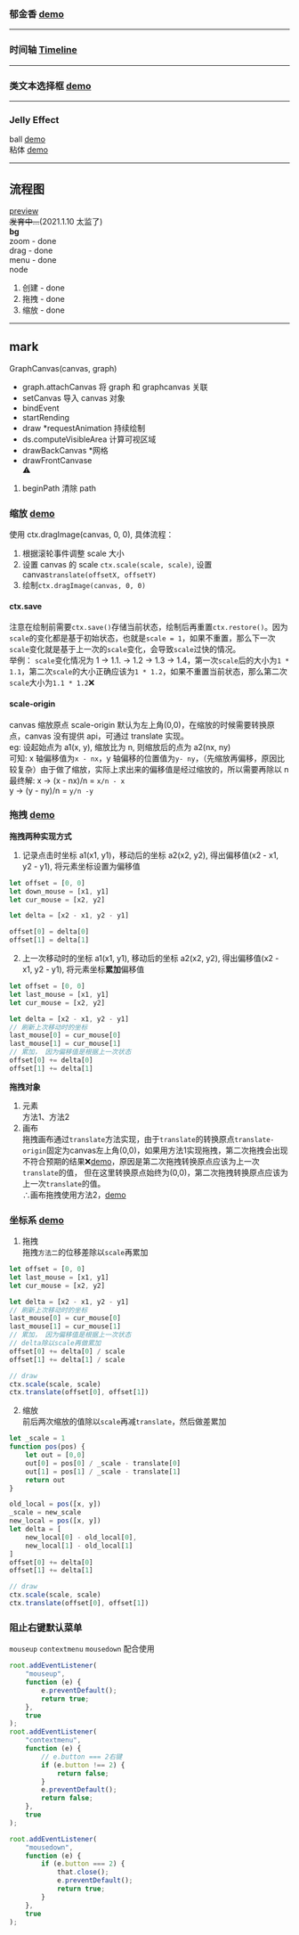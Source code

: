 ### 郁金香 [demo](https://graph-three.vercel.app/test/tulipa/index.html)
---

### 时间轴 [Timeline](https://graph-three.vercel.app/test/timeline/index2.html)
---
### 类文本选择框 [demo](https://graph-three.vercel.app/example/canvas/mat.html)  
---
### Jelly Effect
ball [demo](https://graph-three.vercel.app/example/balls/index.html)    
粘体 [demo](https://graph-three.vercel.app/example/balls/slime/index.html)  

---
  

## 流程图

[preview](https://graph.lin2006yuo.vercel.app/)  
~~发育中...~~(2021.1.10 太监了)  
**bg**  
zoom - done  
drag - done  
menu - done  
node  
1. 创建 - done
2. 拖拽 - done
3. 缩放 - done

---

## mark

GraphCanvas(canvas, graph)

- graph.attachCanvas 将 graph 和 graphcanvas 关联
- setCanvas 导入 canvas 对象
- bindEvent
- startRending
- draw \*requestAnimation 持续绘制
- ds.computeVisibleArea 计算可视区域
- drawBackCanvas \*网格
- drawFrontCanvase  
  ⚠

1. beginPath 清除 path

### 缩放 [demo](https://graph-three.vercel.app/test/scale/index.html)

使用 ctx.dragImage(canvas, 0, 0), 具体流程：

1. 根据滚轮事件调整 scale 大小
2. 设置 canvas 的 scale `ctx.scale(scale, scale)`, 设置 canvas`translate(offsetX, offsetY)`
3. 绘制`ctx.dragImage(canvas, 0, 0)`

#### **ctx.save**

注意在绘制前需要`ctx.save()`存储当前状态，绘制后再重置`ctx.restore()`。因为`scale`的变化都是基于初始状态，也就是`scale = 1`，如果不重置，那么下一次`scale`变化就是基于上一次的`scale`变化，会导致`scale`过快的情况。  
举例： `scale`变化情况为 1 -> 1.1. -> 1.2 -> 1.3 -> 1.4，第一次`scale`后的大小为`1 * 1.1`，第二次`scale`的大小正确应该为`1 * 1.2`，如果不重置当前状态，那么第二次`scale`大小为`1.1 * 1.2`❌

#### **scale-origin**

canvas 缩放原点 scale-origin 默认为左上角(0,0)，在缩放的时候需要转换原点，canvas 没有提供 api，可通过 translate 实现。  
eg: 设起始点为 a1(x, y), 缩放比为 n, 则缩放后的点为 a2(nx, ny)  
可知: x 轴偏移值为`x - nx`，y 轴偏移的位置值为`y- ny`，（先缩放再偏移，原因比较复杂）由于做了缩放，实际上求出来的偏移值是经过缩放的，所以需要再除以 n  
最终解: x -> (x - nx)/n = `x/n - x`  
 y -> (y - ny)/n = `y/n -y`

### 拖拽 [demo](https://graph-three.vercel.app/test/drag/index.html)

**拖拽两种实现方式**

1. 记录点击时坐标 a1(x1, y1)，移动后的坐标 a2(x2, y2), 得出偏移值(x2 - x1, y2 - y1), 将元素坐标设置为偏移值

```javascript
let offset = [0, 0]
let down_mouse = [x1, y1]
let cur_mouse = [x2, y2]

let delta = [x2 - x1, y2 - y1]

offset[0] = delta[0]
offset[1] = delta[1]
```

2. 上一次移动时的坐标 a1(x1, y1), 移动后的坐标 a2(x2, y2), 得出偏移值(x2 - x1, y2 - y1), 将元素坐标**累加**偏移值

```javascript
let offset = [0, 0]
let last_mouse = [x1, y1]
let cur_mouse = [x2, y2]

let delta = [x2 - x1, y2 - y1]
// 刷新上次移动时的坐标
last_mouse[0] = cur_mouse[0]
last_mouse[1] = cur_mouse[1]
// 累加， 因为偏移值是根据上一次状态
offset[0] += delta[0]
offset[1] += delta[1]
```
**拖拽对象**  
1. 元素  
方法1、方法2
2. 画布  
拖拽画布通过`translate`方法实现，由于`translate`的转换原点`translate-origin`固定为canvas左上角(0,0)，如果用方法1实现拖拽，第二次拖拽会出现不符合预期的结果❌[demo](https://graph-three.vercel.app/test/drag/error.html)，原因是第二次拖拽转换原点应该为上一次`translate`的值， 但在这里转换原点始终为(0,0)，第二次拖拽转换原点应该为上一次`translate`的值。  
∴画布拖拽使用方法2，[demo](https://graph-three.vercel.app/test/drag/index.html)  

### 坐标系 [demo](https://graph-three.vercel.app/test/coord/index.html)

1. 拖拽  
拖拽`方法二`的位移差除以`scale`再累加
```javascript
let offset = [0, 0]
let last_mouse = [x1, y1]
let cur_mouse = [x2, y2]

let delta = [x2 - x1, y2 - y1]
// 刷新上次移动时的坐标
last_mouse[0] = cur_mouse[0]
last_mouse[1] = cur_mouse[1]
// 累加， 因为偏移值是根据上一次状态
// delta除以scale再做累加
offset[0] += delta[0] / scale
offset[1] += delta[1] / scale

// draw
ctx.scale(scale, scale)
ctx.translate(offset[0], offset[1])
```
2. 缩放  
前后两次缩放的值除以`scale`再减`translate`，然后做差累加
```javascript
let _scale = 1
function pos(pos) {
    let out = [0,0]
    out[0] = pos[0] / _scale - translate[0]
    out[1] = pos[1] / _scale - translate[1]
    return out
}

old_local = pos([x, y])
_scale = new_scale
new_local = pos([x, y])
let delta = [
    new_local[0] - old_local[0], 
    new_local[1] - old_local[1]
]
offset[0] += delta[0]
offset[1] += delta[1]

// draw
ctx.scale(scale, scale)
ctx.translate(offset[0], offset[1])
```

### 阻止右键默认菜单
`mouseup` `contextmenu` `mousedown` 配合使用
``` javascript
root.addEventListener(
    "mouseup",
    function (e) {
        e.preventDefault();
        return true;
    },
    true
);
root.addEventListener(
    "contextmenu",
    function (e) {
        // e.button === 2右键
        if (e.button !== 2) {
            return false;
        }
        e.preventDefault();
        return false;
    },
    true
);

root.addEventListener(
    "mousedown",
    function (e) {
        if (e.button === 2) {
            that.close();
            e.preventDefault();
            return true;
        }
    },
    true
);
```